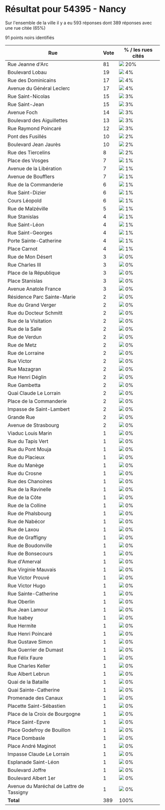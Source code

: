 # Résultat pour 54395 - Nancy

Sur l'ensemble de la ville il y a eu 593 réponses dont 389 réponses avec une rue citée (65%)

91 points noirs identifiés

| Rue | Vote | % / les rues cités|
|-----|------|-------------------|
| Rue Jeanne d'Arc | 81 | <img src="../../img/bar_20.gif" />&nbsp;20%|
| Boulevard Lobau | 19 | <img src="../../img/bar_4.gif" />&nbsp;4%|
| Rue des Dominicains | 17 | <img src="../../img/bar_4.gif" />&nbsp;4%|
| Avenue du Général Leclerc | 17 | <img src="../../img/bar_4.gif" />&nbsp;4%|
| Rue Saint-Nicolas | 15 | <img src="../../img/bar_3.gif" />&nbsp;3%|
| Rue Saint-Jean | 15 | <img src="../../img/bar_3.gif" />&nbsp;3%|
| Avenue Foch | 14 | <img src="../../img/bar_3.gif" />&nbsp;3%|
| Boulevard des Aiguillettes | 13 | <img src="../../img/bar_3.gif" />&nbsp;3%|
| Rue Raymond Poincaré | 12 | <img src="../../img/bar_3.gif" />&nbsp;3%|
| Pont des Fusillés | 10 | <img src="../../img/bar_2.gif" />&nbsp;2%|
| Boulevard Jean Jaurès | 10 | <img src="../../img/bar_2.gif" />&nbsp;2%|
| Rue des Tiercelins | 8 | <img src="../../img/bar_2.gif" />&nbsp;2%|
| Place des Vosges | 7 | <img src="../../img/bar_1.gif" />&nbsp;1%|
| Avenue de la Libération | 7 | <img src="../../img/bar_1.gif" />&nbsp;1%|
| Avenue de Boufflers | 7 | <img src="../../img/bar_1.gif" />&nbsp;1%|
| Rue de la Commanderie | 6 | <img src="../../img/bar_1.gif" />&nbsp;1%|
| Rue Saint-Dizier | 6 | <img src="../../img/bar_1.gif" />&nbsp;1%|
| Cours Léopold | 6 | <img src="../../img/bar_1.gif" />&nbsp;1%|
| Rue de Malzéville | 5 | <img src="../../img/bar_1.gif" />&nbsp;1%|
| Rue Stanislas | 4 | <img src="../../img/bar_1.gif" />&nbsp;1%|
| Rue Saint-Léon | 4 | <img src="../../img/bar_1.gif" />&nbsp;1%|
| Rue Saint-Georges | 4 | <img src="../../img/bar_1.gif" />&nbsp;1%|
| Porte Sainte-Catherine | 4 | <img src="../../img/bar_1.gif" />&nbsp;1%|
| Place Carnot | 4 | <img src="../../img/bar_1.gif" />&nbsp;1%|
| Rue de Mon Désert | 3 | <img src="../../img/bar_0.gif" />&nbsp;0%|
| Rue Charles III | 3 | <img src="../../img/bar_0.gif" />&nbsp;0%|
| Place de la République | 3 | <img src="../../img/bar_0.gif" />&nbsp;0%|
| Place Stanislas | 3 | <img src="../../img/bar_0.gif" />&nbsp;0%|
| Avenue Anatole France | 3 | <img src="../../img/bar_0.gif" />&nbsp;0%|
| Résidence Parc Sainte-Marie | 2 | <img src="../../img/bar_0.gif" />&nbsp;0%|
| Rue du Grand Verger | 2 | <img src="../../img/bar_0.gif" />&nbsp;0%|
| Rue du Docteur Schmitt | 2 | <img src="../../img/bar_0.gif" />&nbsp;0%|
| Rue de la Visitation | 2 | <img src="../../img/bar_0.gif" />&nbsp;0%|
| Rue de la Salle | 2 | <img src="../../img/bar_0.gif" />&nbsp;0%|
| Rue de Verdun | 2 | <img src="../../img/bar_0.gif" />&nbsp;0%|
| Rue de Metz | 2 | <img src="../../img/bar_0.gif" />&nbsp;0%|
| Rue de Lorraine | 2 | <img src="../../img/bar_0.gif" />&nbsp;0%|
| Rue Victor | 2 | <img src="../../img/bar_0.gif" />&nbsp;0%|
| Rue Mazagran | 2 | <img src="../../img/bar_0.gif" />&nbsp;0%|
| Rue Henri Déglin | 2 | <img src="../../img/bar_0.gif" />&nbsp;0%|
| Rue Gambetta | 2 | <img src="../../img/bar_0.gif" />&nbsp;0%|
| Quai Claude Le Lorrain | 2 | <img src="../../img/bar_0.gif" />&nbsp;0%|
| Place de la Commanderie | 2 | <img src="../../img/bar_0.gif" />&nbsp;0%|
| Impasse de Saint-Lambert | 2 | <img src="../../img/bar_0.gif" />&nbsp;0%|
| Grande Rue | 2 | <img src="../../img/bar_0.gif" />&nbsp;0%|
| Avenue de Strasbourg | 2 | <img src="../../img/bar_0.gif" />&nbsp;0%|
| Viaduc Louis Marin | 1 | <img src="../../img/bar_0.gif" />&nbsp;0%|
| Rue du Tapis Vert | 1 | <img src="../../img/bar_0.gif" />&nbsp;0%|
| Rue du Pont Mouja | 1 | <img src="../../img/bar_0.gif" />&nbsp;0%|
| Rue du Placieux | 1 | <img src="../../img/bar_0.gif" />&nbsp;0%|
| Rue du Manège | 1 | <img src="../../img/bar_0.gif" />&nbsp;0%|
| Rue du Crosne | 1 | <img src="../../img/bar_0.gif" />&nbsp;0%|
| Rue des Chanoines | 1 | <img src="../../img/bar_0.gif" />&nbsp;0%|
| Rue de la Ravinelle | 1 | <img src="../../img/bar_0.gif" />&nbsp;0%|
| Rue de la Côte | 1 | <img src="../../img/bar_0.gif" />&nbsp;0%|
| Rue de la Colline | 1 | <img src="../../img/bar_0.gif" />&nbsp;0%|
| Rue de Phalsbourg | 1 | <img src="../../img/bar_0.gif" />&nbsp;0%|
| Rue de Nabécor | 1 | <img src="../../img/bar_0.gif" />&nbsp;0%|
| Rue de Laxou | 1 | <img src="../../img/bar_0.gif" />&nbsp;0%|
| Rue de Graffigny | 1 | <img src="../../img/bar_0.gif" />&nbsp;0%|
| Rue de Boudonville | 1 | <img src="../../img/bar_0.gif" />&nbsp;0%|
| Rue de Bonsecours | 1 | <img src="../../img/bar_0.gif" />&nbsp;0%|
| Rue d'Amerval | 1 | <img src="../../img/bar_0.gif" />&nbsp;0%|
| Rue Virginie Mauvais | 1 | <img src="../../img/bar_0.gif" />&nbsp;0%|
| Rue Victor Prouvé | 1 | <img src="../../img/bar_0.gif" />&nbsp;0%|
| Rue Victor Hugo | 1 | <img src="../../img/bar_0.gif" />&nbsp;0%|
| Rue Sainte-Catherine | 1 | <img src="../../img/bar_0.gif" />&nbsp;0%|
| Rue Oberlin | 1 | <img src="../../img/bar_0.gif" />&nbsp;0%|
| Rue Jean Lamour | 1 | <img src="../../img/bar_0.gif" />&nbsp;0%|
| Rue Isabey | 1 | <img src="../../img/bar_0.gif" />&nbsp;0%|
| Rue Hermite | 1 | <img src="../../img/bar_0.gif" />&nbsp;0%|
| Rue Henri Poincaré | 1 | <img src="../../img/bar_0.gif" />&nbsp;0%|
| Rue Gustave Simon | 1 | <img src="../../img/bar_0.gif" />&nbsp;0%|
| Rue Guerrier de Dumast | 1 | <img src="../../img/bar_0.gif" />&nbsp;0%|
| Rue Félix Faure | 1 | <img src="../../img/bar_0.gif" />&nbsp;0%|
| Rue Charles Keller | 1 | <img src="../../img/bar_0.gif" />&nbsp;0%|
| Rue Albert Lebrun | 1 | <img src="../../img/bar_0.gif" />&nbsp;0%|
| Quai de la Bataille | 1 | <img src="../../img/bar_0.gif" />&nbsp;0%|
| Quai Sainte-Catherine | 1 | <img src="../../img/bar_0.gif" />&nbsp;0%|
| Promenade des Canaux | 1 | <img src="../../img/bar_0.gif" />&nbsp;0%|
| Placette Saint-Sébastien | 1 | <img src="../../img/bar_0.gif" />&nbsp;0%|
| Place de la Croix de Bourgogne | 1 | <img src="../../img/bar_0.gif" />&nbsp;0%|
| Place Saint-Epvre | 1 | <img src="../../img/bar_0.gif" />&nbsp;0%|
| Place Godefroy de Bouillon | 1 | <img src="../../img/bar_0.gif" />&nbsp;0%|
| Place Dombasle | 1 | <img src="../../img/bar_0.gif" />&nbsp;0%|
| Place André Maginot | 1 | <img src="../../img/bar_0.gif" />&nbsp;0%|
| Impasse Claude Le Lorrain | 1 | <img src="../../img/bar_0.gif" />&nbsp;0%|
| Esplanade Saint-Léon | 1 | <img src="../../img/bar_0.gif" />&nbsp;0%|
| Boulevard Joffre | 1 | <img src="../../img/bar_0.gif" />&nbsp;0%|
| Boulevard Albert 1er | 1 | <img src="../../img/bar_0.gif" />&nbsp;0%|
| Avenue du Maréchal de Lattre de Tassigny | 1 | <img src="../../img/bar_0.gif" />&nbsp;0%|
| **Total** | 389 | 100%|
